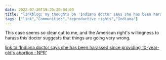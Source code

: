 ---date: 2022-07-26T19:20:20-04:00title: "linkblog: my thoughts on 'Indiana doctor says she has been harassed since providing 10-year-old's abortion : NPR'"tags: ["link","Communities","reproductive rights","Indiana"]---This case seems so clear cut to me, and the American right's willingness to harass this doctor suggests that things are going very wrong. [link to 'Indiana doctor says she has been harassed since providing 10-year-old's abortion : NPR'](https://www.npr.org/2022/07/26/1113577718/indiana-doctor-abortion-ohio-10-year-old)